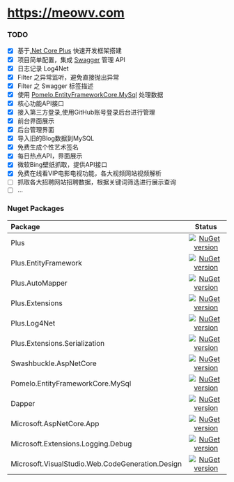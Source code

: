 # https://meowv.com

### TODO

- [x] 基于[.Net Core Plus](https://github.com/Meowv/.netcoreplus) 快速开发框架搭建
- [x] 项目简单配置，集成 [Swagger](https://github.com/domaindrivendev/Swashbuckle.AspNetCore) 管理 API
- [x] 日志记录 Log4Net
- [x] Filter 之异常监听，避免直接抛出异常
- [x] Filter 之 Swagger 标签描述
- [x] 使用 [Pomelo.EntityFrameworkCore.MySql](https://github.com/PomeloFoundation/Pomelo.EntityFrameworkCore.MySql) 处理数据
- [x] 核心功能API接口
- [x] 接入第三方登录,使用GitHub账号登录后台进行管理
- [x] 前台界面展示
- [x] 后台管理界面
- [x] 导入旧的Blog数据到MySQL
- [x] 免费生成个性艺术签名
- [x] 每日热点API，界面展示
- [x] 微软Bing壁纸抓取，提供API接口
- [x] 免费在线看VIP电影电视功能，各大视频网站视频解析
- [ ] 抓取各大招聘网站招聘数据，根据关键词筛选进行展示查询
- [ ] ...

### Nuget Packages

|Package|Status|
|:------|:-----:|
|Plus|[![NuGet version](https://badge.fury.io/nu/Plus.svg)](https://badge.fury.io/nu/Plus)|
|Plus.EntityFramework |[![NuGet version](https://badge.fury.io/nu/Plus.EntityFramework.svg)](https://badge.fury.io/nu/Plus.EntityFramework )|
|Plus.AutoMapper|[![NuGet version](https://badge.fury.io/nu/Plus.AutoMapper.svg)](https://badge.fury.io/nu/Plus.AutoMapper)|
|Plus.Extensions|[![NuGet version](https://badge.fury.io/nu/Plus.Extensions.svg)](https://badge.fury.io/nu/Plus.Extensions)|
|Plus.Log4Net|[![NuGet version](https://badge.fury.io/nu/Plus.Log4Net.svg)](https://badge.fury.io/nu/Plus.Log4Net)|
|Plus.Extensions.Serialization|[![NuGet version](https://badge.fury.io/nu/Plus.Extensions.Serialization.svg)](https://badge.fury.io/nu/Plus.Extensions.Serialization)|
|Swashbuckle.AspNetCore|[![NuGet version](https://badge.fury.io/nu/Swashbuckle.AspNetCore.svg)](https://badge.fury.io/nu/Swashbuckle.AspNetCore)|
|Pomelo.EntityFrameworkCore.MySql|[![NuGet version](https://badge.fury.io/nu/Pomelo.EntityFrameworkCore.MySql.svg)](https://badge.fury.io/nu/Pomelo.EntityFrameworkCore.MySql)|
|Dapper|[![NuGet version](https://badge.fury.io/nu/Dapper.svg)](https://badge.fury.io/nu/Dapper)|
|Microsoft.AspNetCore.App|[![NuGet version](https://badge.fury.io/nu/Microsoft.AspNetCore.App.svg)](https://badge.fury.io/nu/Microsoft.AspNetCore.App)|
|Microsoft.Extensions.Logging.Debug|[![NuGet version](https://badge.fury.io/nu/Microsoft.Extensions.Logging.Debug.svg)](https://badge.fury.io/nu/Microsoft.Extensions.Logging.Debug)|
|Microsoft.VisualStudio.Web.CodeGeneration.Design|[![NuGet version](https://badge.fury.io/nu/Microsoft.VisualStudio.Web.CodeGeneration.Design.svg)](https://badge.fury.io/nu/Microsoft.VisualStudio.Web.CodeGeneration.Design)|